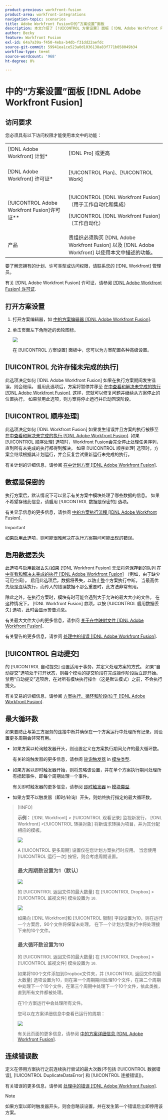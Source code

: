```yaml
---
product-previous: workfront-fusion
product-area: workfront-integrations
navigation-topic: scenarios
title: Adobe Workfront Fusion中的“方案设置”面板
description: 本文介绍了 [!UICONTROL 方案设置] 面板 [!DNL Adobe Workfront Fusion] 方案。
author: Becky
feature: Workfront Fusion
exl-id: 64a7a39a-f450-4eba-b4db-f31dd22aefdc
source-git-commit: 59941ea1ce523a0d1036138a83f771b058049b34
workflow-type: tm+mt
source-wordcount: '968'
ht-degree: 0%

---
```


# 中的“方案设置”面板 [!DNL Adobe Workfront Fusion]

## 访问要求

您必须具有以下访问权限才能使用本文中的功能：

<table style="table-layout:auto"> 
 <col> 
 <col> 
 <tbody> 
  <tr> 
    <td role="rowheader">[!DNL Adobe Workfront] 计划*</td> 
   <td> <p>[!DNL Pro] 或更高</p> </td> 
  </tr> 
  <tr data-mc-conditions=""> 
   <td role="rowheader">[!DNL Adobe Workfront] 许可证*</td> 
   <td> <p>[!UICONTROL Plan]、[!UICONTROL Work]</p> </td> 
  </tr> 
  <tr> 
   <td role="rowheader">[!UICONTROL Adobe Workfront Fusion]许可证**</td> 
   <td> <p>[!UICONTROL [!DNL Workfront Fusion] （用于工作自动化和集成） </p><p>[!UICONTROL [!DNL Workfront Fusion] （工作自动化） </p>  </td> 
  </tr> 
  <tr> 
   <td role="rowheader">产品</td> 
   <td>贵组织必须购买 [!DNL Adobe Workfront Fusion] 以及 [!DNL Adobe Workfront] 以使用本文中描述的功能。</td> 
  </tr> 
 </tbody> 
</table>

要了解您拥有的计划、许可类型或访问权限，请联系您的 [!DNL Workfront] 管理员。

有关 [!DNL Adobe Workfront Fusion] 许可证，请参阅 [[!DNL Adobe Workfront Fusion] 许可证](../../workfront-fusion/get-started/license-automation-vs-integration.md).

## 打开方案设置

1. 打开方案编辑器，如 [中的方案编辑器 [!DNL Adobe Workfront Fusion]](../../workfront-fusion/scenarios/scenario-editor.md).
1. 单击页面左下角附近的齿轮图标。

   ![](assets/scenario-settings-350x221.png)

   在 [!UICONTROL 方案设置] 面板中，您可以为方案配置各种高级设置。

## [!UICONTROL 允许存储未完成的执行]

此选项决定如何 [!DNL Adobe Workfront Fusion] 如果在执行方案期间发生错误，则会继续。 启用此选项后，方案将暂停并移至 [在中查看和解决未完成的执行 [!DNL Adobe Workfront Fusion]](../../workfront-fusion/scenarios/view-and-resolve-incomplete-executions.md). 这样，您就可以修复问题并继续从方案停止的位置执行。 如果禁用此选项，则方案将停止运行并启动回滚阶段。

## [!UICONTROL 顺序处理]

此选项决定如何 [!DNL Workfront Fusion] 如果发生错误并且方案的执行被移至 [在中查看和解决未完成的执行 [!DNL Adobe Workfront Fusion]](../../workfront-fusion/scenarios/view-and-resolve-incomplete-executions.md). 如果 [!UICONTROL 顺序处理] 选项时，Workfront Fusion会完全停止处理任务序列，直到所有未完成的执行都得到解决。 如果 [!UICONTROL 顺序处理] 选项时，方案会继续根据其计划运行，并会反复尝试重新运行未完成的执行。

有关计划的详细信息，请参阅 [在中计划方案 [!DNL Adobe Workfront Fusion]](../../workfront-fusion/scenarios/schedule-a-scenario.md).

## 数据是保密的

执行方案后，默认情况下可以显示有关方案中模块处理了哪些数据的信息。 如果不希望存储此信息，请启用 [!UICONTROL 数据是保密的] 选项。

有关显示信息的更多信息，请参阅 [中的方案执行流程 [!DNL Adobe Workfront Fusion]](../../workfront-fusion/scenarios/scenario-execution-flow.md).

>[!IMPORTANT]
>
>如果启用此选项，则可能很难解决在执行方案期间可能出现的错误。

## 启用数据丢失

此选项与启用数据丢失(如果 [!DNL Workfront Fusion] 无法将包保存到的队列 [在中查看和解决未完成的执行 [!DNL Adobe Workfront Fusion]](../../workfront-fusion/scenarios/view-and-resolve-incomplete-executions.md) （例如，由于缺少可用空间）。 启用此选项后，数据将丢失，以防止整个方案执行中断。 当最高优先级是连续执行，而传入的错误数据不那么重要时，此方法非常有用。

除此之外，在执行方案时，模块有时可能会遇到大于允许的最大大小的文件。 在这种情况下， [!DNL Workfront Fusion] 款项，以按 [!UICONTROL 启用数据丢失] 选项，此时会显示警告消息。

有关最大文件大小的更多信息，请参阅 [关于在中映射文件 [!DNL Adobe Workfront Fusion]](../../workfront-fusion/mapping/about-mapping-files.md).

有关警告的更多信息，请参阅 [处理中的错误 [!DNL Adobe Workfront Fusion]](../../workfront-fusion/errors/error-processing.md).

## [!UICONTROL 自动提交]

的 [!UICONTROL 自动提交] 设置适用于事务，并定义处理方案的方式。 如果“自动提交”选项处于打开状态，则每个模块的提交阶段在完成操作阶段后立即开始。 禁用“自动提交”选项后，在对所有模块执行操作（这是默认模式）之前，不会执行提交。

有关交易的详细信息，请参阅 [方案执行、循环和阶段(位于 [!DNL Adobe Workfront Fusion]](../../workfront-fusion/scenarios/scenario-execution-cycles-phases.md).

## 最大循环数

如果要防止与第三方服务的连接中断并确保在一个方案运行中处理所有记录，则设置更多周期会非常有用。

* 如果方案以轮询触发器开头，则设置定义在方案执行期间允许的最大循环数。

   有关轮询触发器的更多信息，请参阅 [轮询触发器](../../workfront-fusion/modules/module-types.md#polling) in [模块类型](../../workfront-fusion/modules/module-types.md).

* 如果方案以即时触发器开始，则将忽略该设置，并在单个方案执行期间处理所有挂起事件，即每个周期处理一个事件。

   有关即时触发器的更多信息，请参阅 [即时触发器](../../workfront-fusion/modules/module-types.md#instant) in [模块类型](../../workfront-fusion/modules/module-types.md).

* 如果方案不以触发器（即时/轮询）开头，则始终执行指定的最大循环数。

>[!INFO]
>
>**示例：**  [!DNL Workfront] > [!UICONTROL 观看记录] 监视新发行， [!DNL Workfront] >[!UICONTROL 转换对象] 将新请求转换为项目，并为其分配相应的模板。
>
>![](assets/scenario-settings-ex-1-350x157.png)
>
>A [!UICONTROL 更多周期] 设置仅在您计划方案执行时应用。 当您使用 [!UICONTROL 运行一次] 按钮，则会考虑周期设置。
>
>### 最大周期数设置为1（默认）
>
>![](assets/max-number-cycles-1-350x201.png)
>
>的 [!UICONTROL 返回文件的最大数量] 在 [!UICONTROL Dropbox] >[!UICONTROL 监视文件] 模块设置为 `10`.
>
>![](assets/max-number-cycles-10-350x175.png)
>
>如果向 [!DNL Workfront]和 [!UICONTROL 限制] 字段设置为10，则在运行一个方案后，90个文件将保留未处理。 在下一个计划方案执行中将处理接下来的10个文件。
>
>### 最大循环数设置为10
>
>的 [!UICONTROL 返回文件的最大数量] 在 [!UICONTROL Dropbox] >[!UICONTROL 监视文件] 模块设置为 `10`.
>
>如果将100个文件添加到Dropbox文件夹，并 [!UICONTROL 返回文件的最大数量] 选项设置为10，则在第一个周期期间处理10个文件，在第二个周期中处理下一个10个文件，在第三个周期中处理下一个10个文件，依此类推，直到所有文件都被处理。
>
>在1个方案运行中会处理所有文件。
>
>您可以在方案详细信息中查看已运行的周期：
>
>![](assets/scenario-detail-350x207.png)
>
>有关此页面的更多信息，请参阅 [中的方案详细信息 [!DNL Adobe Workfront Fusion]](../../workfront-fusion/scenarios/scenario-detail.md).

## 连续错误数

定义在停用方案执行之前连续执行尝试的最大次数(不包括 [!UICONTROL 数据错误], [!UICONTROL DuplicateDataError] 和 [!UICONTROL 连接错误])。

有关错误的更多信息，请参阅 [处理中的错误 [!DNL Adobe Workfront Fusion]](../../workfront-fusion/errors/error-processing.md).

>[!NOTE]
>
>如果方案以即时触发器开头，则会忽略该设置，并在发生第一个错误后立即停用该方案。
